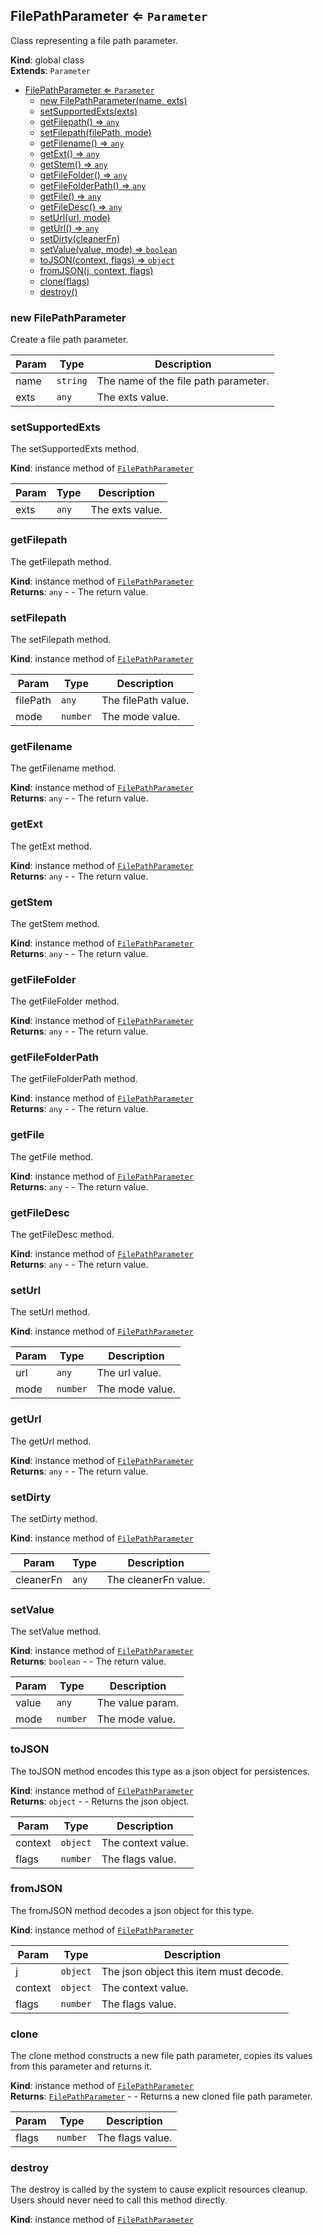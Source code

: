 <a name="FilePathParameter"></a>

## FilePathParameter ⇐ <code>Parameter</code>
Class representing a file path parameter.

**Kind**: global class  
**Extends**: <code>Parameter</code>  

* [FilePathParameter ⇐ <code>Parameter</code>](#FilePathParameter)
    * [new FilePathParameter(name, exts)](#new-FilePathParameter)
    * [setSupportedExts(exts)](#setSupportedExts)
    * [getFilepath() ⇒ <code>any</code>](#getFilepath)
    * [setFilepath(filePath, mode)](#setFilepath)
    * [getFilename() ⇒ <code>any</code>](#getFilename)
    * [getExt() ⇒ <code>any</code>](#getExt)
    * [getStem() ⇒ <code>any</code>](#getStem)
    * [getFileFolder() ⇒ <code>any</code>](#getFileFolder)
    * [getFileFolderPath() ⇒ <code>any</code>](#getFileFolderPath)
    * [getFile() ⇒ <code>any</code>](#getFile)
    * [getFileDesc() ⇒ <code>any</code>](#getFileDesc)
    * [setUrl(url, mode)](#setUrl)
    * [getUrl() ⇒ <code>any</code>](#getUrl)
    * [setDirty(cleanerFn)](#setDirty)
    * [setValue(value, mode) ⇒ <code>boolean</code>](#setValue)
    * [toJSON(context, flags) ⇒ <code>object</code>](#toJSON)
    * [fromJSON(j, context, flags)](#fromJSON)
    * [clone(flags)](#clone)
    * [destroy()](#destroy)

<a name="new_FilePathParameter_new"></a>

### new FilePathParameter
Create a file path parameter.


| Param | Type | Description |
| --- | --- | --- |
| name | <code>string</code> | The name of the file path parameter. |
| exts | <code>any</code> | The exts value. |

<a name="FilePathParameter+setSupportedExts"></a>

### setSupportedExts
The setSupportedExts method.

**Kind**: instance method of [<code>FilePathParameter</code>](#FilePathParameter)  

| Param | Type | Description |
| --- | --- | --- |
| exts | <code>any</code> | The exts value. |

<a name="FilePathParameter+getFilepath"></a>

### getFilepath
The getFilepath method.

**Kind**: instance method of [<code>FilePathParameter</code>](#FilePathParameter)  
**Returns**: <code>any</code> - - The return value.  
<a name="FilePathParameter+setFilepath"></a>

### setFilepath
The setFilepath method.

**Kind**: instance method of [<code>FilePathParameter</code>](#FilePathParameter)  

| Param | Type | Description |
| --- | --- | --- |
| filePath | <code>any</code> | The filePath value. |
| mode | <code>number</code> | The mode value. |

<a name="FilePathParameter+getFilename"></a>

### getFilename
The getFilename method.

**Kind**: instance method of [<code>FilePathParameter</code>](#FilePathParameter)  
**Returns**: <code>any</code> - - The return value.  
<a name="FilePathParameter+getExt"></a>

### getExt
The getExt method.

**Kind**: instance method of [<code>FilePathParameter</code>](#FilePathParameter)  
**Returns**: <code>any</code> - - The return value.  
<a name="FilePathParameter+getStem"></a>

### getStem
The getStem method.

**Kind**: instance method of [<code>FilePathParameter</code>](#FilePathParameter)  
**Returns**: <code>any</code> - - The return value.  
<a name="FilePathParameter+getFileFolder"></a>

### getFileFolder
The getFileFolder method.

**Kind**: instance method of [<code>FilePathParameter</code>](#FilePathParameter)  
**Returns**: <code>any</code> - - The return value.  
<a name="FilePathParameter+getFileFolderPath"></a>

### getFileFolderPath
The getFileFolderPath method.

**Kind**: instance method of [<code>FilePathParameter</code>](#FilePathParameter)  
**Returns**: <code>any</code> - - The return value.  
<a name="FilePathParameter+getFile"></a>

### getFile
The getFile method.

**Kind**: instance method of [<code>FilePathParameter</code>](#FilePathParameter)  
**Returns**: <code>any</code> - - The return value.  
<a name="FilePathParameter+getFileDesc"></a>

### getFileDesc
The getFileDesc method.

**Kind**: instance method of [<code>FilePathParameter</code>](#FilePathParameter)  
**Returns**: <code>any</code> - - The return value.  
<a name="FilePathParameter+setUrl"></a>

### setUrl
The setUrl method.

**Kind**: instance method of [<code>FilePathParameter</code>](#FilePathParameter)  

| Param | Type | Description |
| --- | --- | --- |
| url | <code>any</code> | The url value. |
| mode | <code>number</code> | The mode value. |

<a name="FilePathParameter+getUrl"></a>

### getUrl
The getUrl method.

**Kind**: instance method of [<code>FilePathParameter</code>](#FilePathParameter)  
**Returns**: <code>any</code> - - The return value.  
<a name="FilePathParameter+setDirty"></a>

### setDirty
The setDirty method.

**Kind**: instance method of [<code>FilePathParameter</code>](#FilePathParameter)  

| Param | Type | Description |
| --- | --- | --- |
| cleanerFn | <code>any</code> | The cleanerFn value. |

<a name="FilePathParameter+setValue"></a>

### setValue
The setValue method.

**Kind**: instance method of [<code>FilePathParameter</code>](#FilePathParameter)  
**Returns**: <code>boolean</code> - - The return value.  

| Param | Type | Description |
| --- | --- | --- |
| value | <code>any</code> | The value param. |
| mode | <code>number</code> | The mode value. |

<a name="FilePathParameter+toJSON"></a>

### toJSON
The toJSON method encodes this type as a json object for persistences.

**Kind**: instance method of [<code>FilePathParameter</code>](#FilePathParameter)  
**Returns**: <code>object</code> - - Returns the json object.  

| Param | Type | Description |
| --- | --- | --- |
| context | <code>object</code> | The context value. |
| flags | <code>number</code> | The flags value. |

<a name="FilePathParameter+fromJSON"></a>

### fromJSON
The fromJSON method decodes a json object for this type.

**Kind**: instance method of [<code>FilePathParameter</code>](#FilePathParameter)  

| Param | Type | Description |
| --- | --- | --- |
| j | <code>object</code> | The json object this item must decode. |
| context | <code>object</code> | The context value. |
| flags | <code>number</code> | The flags value. |

<a name="FilePathParameter+clone"></a>

### clone
The clone method constructs a new file path parameter,copies its values from this parameter and returns it.

**Kind**: instance method of [<code>FilePathParameter</code>](#FilePathParameter)  
**Returns**: [<code>FilePathParameter</code>](#FilePathParameter) - - Returns a new cloned file path parameter.  

| Param | Type | Description |
| --- | --- | --- |
| flags | <code>number</code> | The flags value. |

<a name="FilePathParameter+destroy"></a>

### destroy
The destroy is called by the system to cause explicit resources cleanup.Users should never need to call this method directly.

**Kind**: instance method of [<code>FilePathParameter</code>](#FilePathParameter)  
